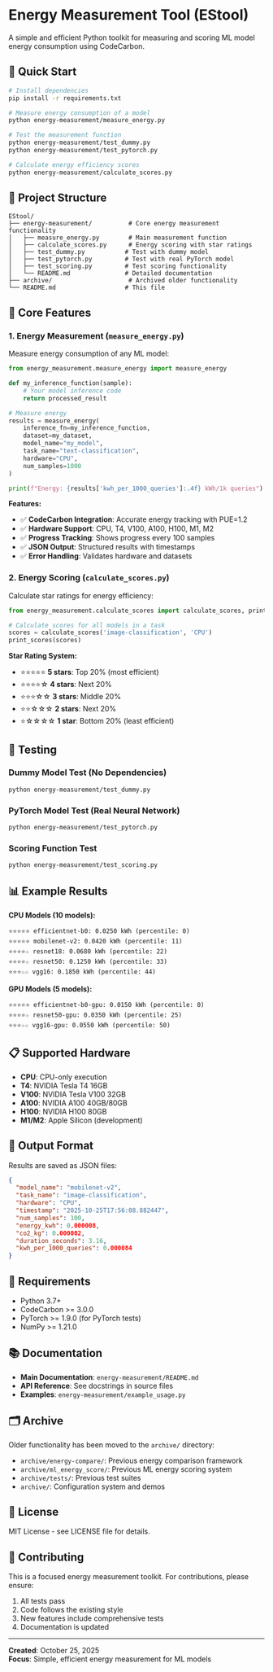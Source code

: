 # Energy Measurement Tool (EStool)

A simple and efficient Python toolkit for measuring and scoring ML model energy consumption using CodeCarbon.

## 🚀 Quick Start

```bash
# Install dependencies
pip install -r requirements.txt

# Measure energy consumption of a model
python energy-measurement/measure_energy.py

# Test the measurement function
python energy-measurement/test_dummy.py
python energy-measurement/test_pytorch.py

# Calculate energy efficiency scores
python energy-measurement/calculate_scores.py
```

## 📁 Project Structure

```
EStool/
├── energy-measurement/          # Core energy measurement functionality
│   ├── measure_energy.py        # Main measurement function
│   ├── calculate_scores.py      # Energy scoring with star ratings
│   ├── test_dummy.py           # Test with dummy model
│   ├── test_pytorch.py         # Test with real PyTorch model
│   ├── test_scoring.py         # Test scoring functionality
│   └── README.md               # Detailed documentation
├── archive/                     # Archived older functionality
└── README.md                   # This file
```

## 🔧 Core Features

### 1. Energy Measurement (`measure_energy.py`)

Measure energy consumption of any ML model:

```python
from energy_measurement.measure_energy import measure_energy

def my_inference_function(sample):
    # Your model inference code
    return processed_result

# Measure energy
results = measure_energy(
    inference_fn=my_inference_function,
    dataset=my_dataset,
    model_name="my_model",
    task_name="text-classification",
    hardware="CPU",
    num_samples=1000
)

print(f"Energy: {results['kwh_per_1000_queries']:.4f} kWh/1k queries")
```

**Features:**
- ✅ **CodeCarbon Integration**: Accurate energy tracking with PUE=1.2
- ✅ **Hardware Support**: CPU, T4, V100, A100, H100, M1, M2
- ✅ **Progress Tracking**: Shows progress every 100 samples
- ✅ **JSON Output**: Structured results with timestamps
- ✅ **Error Handling**: Validates hardware and datasets

### 2. Energy Scoring (`calculate_scores.py`)

Calculate star ratings for energy efficiency:

```python
from energy_measurement.calculate_scores import calculate_scores, print_scores

# Calculate scores for all models in a task
scores = calculate_scores('image-classification', 'CPU')
print_scores(scores)
```

**Star Rating System:**
- ⭐⭐⭐⭐⭐ **5 stars**: Top 20% (most efficient)
- ⭐⭐⭐⭐☆ **4 stars**: Next 20%
- ⭐⭐⭐☆☆ **3 stars**: Middle 20%
- ⭐⭐☆☆☆ **2 stars**: Next 20%
- ⭐☆☆☆☆ **1 star**: Bottom 20% (least efficient)

## 🧪 Testing

### Dummy Model Test (No Dependencies)
```bash
python energy-measurement/test_dummy.py
```

### PyTorch Model Test (Real Neural Network)
```bash
python energy-measurement/test_pytorch.py
```

### Scoring Function Test
```bash
python energy-measurement/test_scoring.py
```

## 📊 Example Results

**CPU Models (10 models):**
```
⭐⭐⭐⭐⭐ efficientnet-b0: 0.0250 kWh (percentile: 0)
⭐⭐⭐⭐⭐ mobilenet-v2: 0.0420 kWh (percentile: 11)
⭐⭐⭐⭐☆ resnet18: 0.0680 kWh (percentile: 22)
⭐⭐⭐⭐☆ resnet50: 0.1250 kWh (percentile: 33)
⭐⭐⭐☆☆ vgg16: 0.1850 kWh (percentile: 44)
```

**GPU Models (5 models):**
```
⭐⭐⭐⭐⭐ efficientnet-b0-gpu: 0.0150 kWh (percentile: 0)
⭐⭐⭐⭐☆ resnet50-gpu: 0.0350 kWh (percentile: 25)
⭐⭐⭐☆☆ vgg16-gpu: 0.0550 kWh (percentile: 50)
```

## 📋 Supported Hardware

- **CPU**: CPU-only execution
- **T4**: NVIDIA Tesla T4 16GB
- **V100**: NVIDIA Tesla V100 32GB
- **A100**: NVIDIA A100 40GB/80GB
- **H100**: NVIDIA H100 80GB
- **M1/M2**: Apple Silicon (development)

## 📁 Output Format

Results are saved as JSON files:

```json
{
  "model_name": "mobilenet-v2",
  "task_name": "image-classification",
  "hardware": "CPU",
  "timestamp": "2025-10-25T17:56:08.882447",
  "num_samples": 100,
  "energy_kwh": 0.000008,
  "co2_kg": 0.000002,
  "duration_seconds": 3.16,
  "kwh_per_1000_queries": 0.000084
}
```

## 🔧 Requirements

- Python 3.7+
- CodeCarbon >= 3.0.0
- PyTorch >= 1.9.0 (for PyTorch tests)
- NumPy >= 1.21.0

## 📚 Documentation

- **Main Documentation**: `energy-measurement/README.md`
- **API Reference**: See docstrings in source files
- **Examples**: `energy-measurement/example_usage.py`

## 🗂️ Archive

Older functionality has been moved to the `archive/` directory:
- `archive/energy-compare/`: Previous energy comparison framework
- `archive/ml_energy_score/`: Previous ML energy scoring system
- `archive/tests/`: Previous test suites
- `archive/`: Configuration system and demos

## 📄 License

MIT License - see LICENSE file for details.

## 🤝 Contributing

This is a focused energy measurement toolkit. For contributions, please ensure:
1. All tests pass
2. Code follows the existing style
3. New features include comprehensive tests
4. Documentation is updated

---

**Created**: October 25, 2025  
**Focus**: Simple, efficient energy measurement for ML models
